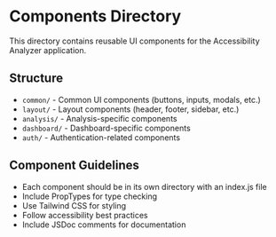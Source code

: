 # Components Directory

This directory contains reusable UI components for the Accessibility Analyzer application.

## Structure

- `common/` - Common UI components (buttons, inputs, modals, etc.)
- `layout/` - Layout components (header, footer, sidebar, etc.)
- `analysis/` - Analysis-specific components
- `dashboard/` - Dashboard-specific components
- `auth/` - Authentication-related components

## Component Guidelines

- Each component should be in its own directory with an index.js file
- Include PropTypes for type checking
- Use Tailwind CSS for styling
- Follow accessibility best practices
- Include JSDoc comments for documentation
